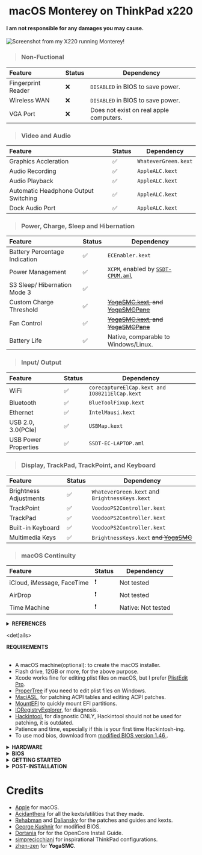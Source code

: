 <h1 align="center">macOS Monterey on ThinkPad x220</h1>

#### I am not responsible for any damages you may cause.
![Screenshot from my X220 running Monterey!](x220monterey2.png)


> ### Non-Fuctional

| Feature                              | Status | Dependency          |
| :----------------------------------- | ------ | ------------------- |
| Fingerprint Reader                   | ❌   | `DISABLED` in BIOS to save power. |
| Wireless WAN                         | ❌   | `DISABLED` in BIOS to save power. |
| VGA Port                             | ❌   | Does not exist on real apple computers. |

> ### Video and Audio

| Feature                              | Status | Dependency          |
| :----------------------------------- | ------ | ------------------- |
| Graphics Accleration                 | ✅   | `WhateverGreen.kext`  |
| Audio Recording                      | ✅   | `AppleALC.kext`       |
| Audio Playback                       | ✅   | `AppleALC.kext`       |
| Automatic Headphone Output Switching | ✅   | `AppleALC.kext`       |
| Dock Audio Port                      | ✅   | `AppleALC.kext`       |

> ### Power, Charge, Sleep and Hibernation

| Feature                              | Status | Dependency          |
| :----------------------------------- | ------ | ------------------- |
| Battery Percentage Indication        | ✅   | `ECEnabler.kext`            | 
| Power Management                     | ✅   | `XCPM`, enabled by [`SSDT-CPUM.aml`](https://github.com/Piker-Alpha/ssdtPRGen.sh) |
| S3 Sleep/ Hibernation Mode 3         | ✅   |   |   
| Custom Charge Threshold              | ✅   | ~~[YogaSMC.kext](https://github.com/zhen-zen/YogaSMC), and [YogaSMCPane](https://github.com/zhen-zen/YogaSMC)~~ |
| Fan Control                          | ✅   | ~~[YogaSMC.kext](https://github.com/zhen-zen/YogaSMC), and [YogaSMCPane](https://github.com/zhen-zen/YogaSMC)~~ |
| Battery Life                         | ✅   | Native, comparable to Windows/Linux. |

> ### Input/ Output

| Feature                              | Status | Dependency          |
| :----------------------------------- | ------ | ------------------- |
| WiFi                                 | ✅   | `corecaptureElCap.kext and IO80211ElCap.kext`  |
| Bluetooth                            | ✅   | `BlueToolFixup.kext`  |
| Ethernet                             | ✅   | `IntelMausi.kext`  |
| USB 2.0, 3.0(PCIe)                   | ✅   | `USBMap.kext`   |
| USB Power Properties                 | ✅   | `SSDT-EC-LAPTOP.aml` |

> ### Display, TrackPad, TrackPoint, and Keyboard

| Feature                              | Status | Dependency          |
| :----------------------------------- | ------ | ------------------- |
| Brightness Adjustments | ✅  | `WhateverGreen.kext` and `BrightnessKeys.kext`|
| TrackPoint             | ✅  | `VoodooPS2Controller.kext` |
| TrackPad               | ✅  | `VoodooPS2Controller.kext` |
| Built-in Keyboard      | ✅  | `VoodooPS2Controller.kext` |
| Multimedia Keys        | ✅  | `BrightnessKeys.kext` ~~and [YogaSMC](https://github.com/zhen-zen/YogaSMC)~~ |

> ### macOS Continuity

| Feature                              | Status | Dependency          |
| :----------------------------------- | ------ | ------------------- |
| iCloud, iMessage, FaceTime           | ❗   | Not tested            |
| AirDrop                              | ❗   | Not tested            |
| Time Machine                         | ❗   | Native: Not tested    |

</details>

<details>
<summary><strong> REFERENCES </strong></summary>
<br>

Read these before you start:

- [dortania's Hackintosh guides](https://github.com/dortania).
- [dortania's OpenCore Install Guide](https://dortania.github.io/OpenCore-Install-Guide/).
- [dortania's OpenCore Post Install Guide](https://dortania.github.io/OpenCore-Post-Install/).
- [dortania/ Getting Started with ACPI](https://dortania.github.io/Getting-Started-With-ACPI/).
- [dortania/ opencore `multiboot`](https://github.com/dortania/OpenCore-Multiboot).
- [dortania/ `USB map` guide](https://dortania.github.io/OpenCore-Post-Install/usb/).
- [WhateverGreen Intel HD Manual](https://github.com/acidanthera/WhateverGreen/blob/master/Manual/FAQ.IntelHD.en.md).
- [Installing macOS Ventura or newer on Sandy Bridge systems](https://github.com/5T33Z0/OC-Little-Translated/blob/main/14_OCLP_Wintel/Guides/Sandy_Bridge.md)
- [Sandy and Ivy Bridge Power Management](https://dortania.github.io/OpenCore-Post-Install/universal/pm.html#sandy-and-ivy-bridge-power-management)
- [THINKPAD X220 MACOS HIGH SIERRA 10.13 INSTALLATION GUIDE](https://x220.mcdonnelltech.com/)
- [How to Enable CPU Power Management on macOS](https://elitemacx86.com/threads/how-to-enable-cpu-power-management-on-macos-intel-amd.93/)
- `Configuration.pdf` and `Differences.pdf` in each `OpenCore` releases.

</details>

<det)ails>
<summary><strong> REQUIREMENTS </strong></summary>
<br>

- A macOS machine(optional): to create the macOS installer.
- Flash drive, 12GB or more, for the above purpose.  
- Xcode works fine for editing plist files on macOS, but I prefer [PlistEdit Pro](https://www.fatcatsoftware.com/plisteditpro/).  
- [ProperTree](https://github.com/corpnewt/ProperTree) if you need to edit plist files on Windows.  
- [MaciASL](https://github.com/acidanthera/MaciASL), for patching ACPI tables and editing ACPI patches.
- [MountEFI](https://github.com/corpnewt/MountEFI) to quickly mount EFI partitions.  
- [IORegistryExplorer](https://developer.apple.com/downloads), for diagnosis.  
- [Hackintool](https://www.insanelymac.com/forum/topic/335018-hackintool-v286/), for diagnostic ONLY, Hackintool should not be used for patching, it is outdated.
- Patience and time, especially if this is your first time Hackintosh-ing.
- To use mod bios, download from [modified BIOS version 1.46
](https://www.mediafire.com/file/egzdbbm54a5jkqf/X220_v1.46_Modified_BIOS.zip/file).
</details>

<details>
<summary><strong> HARDWARE </strong></summary>
<br>

| Category    | THINKPAD X220            |
| ----------- | ------------------------ |
| CPU         | Intel Core i5-2520M      |
| RAM         | 10 GB DDR3               |
| HDD         | 500GB                    |
| Display     | 12.5' HD (1366x768)      |
| WiFi & BT   | BCM94322HM8L/BT Dongle   |
|Bootloader   | OpenCore MOD v0.9.9      |

- Refer to [X220-Platform_Specifications](https://www.imaginesystems.net/images/datasheets/x220.pdf) for possible stock ThinkPad X220 configurations.

</details>

<details>
<summary><strong> BIOS </strong></summary>
<br>  
  
| Category       |                                     |
| -------------- | ----------------------------------- |
| Version        | Modified BIOS version 1.46          |
| Serial ATA     | AHCI                                |
| VRam           | 512MB                               |
| IO Port Access | Disabled: WiMAX, Fingerprint reader |
| Secure Boot    | Disabled                            |
| Fingerprint    | Predesktop Authentication: Disabled |
| Boot           | UEFI Only                           |

</details>

<details>
<summary><strong> GETTING STARTED </strong></summary>
<br>

Before you do anything, please familiarize yourself with basic Hackintosh terminologies and the basic Hackintosh process by throughly reading Dortania guides as linked in `REFERENCES`

- Creating a macOS installer: refer to [Dortania's OpenCore Install Guide](https://dortania.github.io/OpenCore-Install-Guide/installer-guide/)
- [**README-HARDWARE**](/Other/README_HARDWARE.md): Requirements before installing.
- [**README-OTHERS**](/Other/README_OTHERS.md): for post installation settings and other remarks.

</details>

<details>
<summary><strong> POST-INSTALLATION </strong></summary>
<br>

- Turn off touchpad in Bios.
- If using mod bios, disable the AppleCpuPmCfgLock Quirk.

</details>


# Credits

- [Apple](https://www.apple.com) for macOS.
- [Acidanthera](https://github.com/acidanthera) for all the kexts/utilities that they made.
- [Rehabman](https://github.com/RehabMan) and [Daliansky](https://github.com/daliansky) for the patches and guides and kexts.
- [George Kushnir](https://github.com/n4ru) for modified BIOS.
- [Dortania](https://github.com/dortania) for for the OpenCore Install Guide.
- [simprecicchiani](https://github.com/simprecicchiani) for inspirational ThinkPad configurations.
- [zhen-zen](https://github.com/zhen-zen) for **YogaSMC**.

